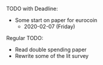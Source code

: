 TODO with Deadline:

- Some start on paper for eurocoin
    - 2020-02-07 (Friday)

Regular TODO:
- Read double spending paper
- Rewrite some of the lit survey

